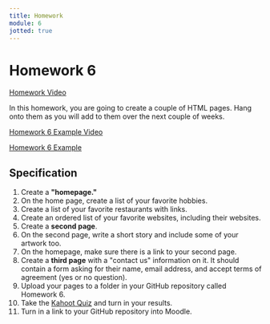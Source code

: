 ```yaml
---
title: Homework
module: 6
jotted: true
---
```


# Homework 6

<!-- video -->
<p><a href="//www.youtube.com/embed/Ak6yyu5Jqi4" data-lity>Homework Video</a></p>

In this homework, you are going to create a couple of HTML pages.  Hang onto them as you will add to them over the next couple of weeks.

<p><a href="//www.youtube.com/embed/hdO3Skk25Q4" data-lity>Homework 6 Example Video</a></p>

<p><a href="https://github.com/Montana-Media-Arts/120_CreativeCoding1-Fall2021-Samples/tree/main/Homework%206" target="_new">Homework 6 Example</a></p>

## Specification

1. Create a **"homepage."**
2. On the home page, create a list of your favorite hobbies.
3. Create a list of your favorite restaurants with links.
4. Create an ordered list of your favorite websites, including their websites.
5. Create a **second page**.
6. On the second page, write a short story and include some of your artwork too.
7. On the homepage, make sure there is a link to your second page.
8. Create a **third page** with a "contact us" information on it.  It should contain a form asking for their name, email address, and accept terms of agreement (yes or no question).
9. Upload your pages to a folder in your GitHub repository called Homework 6.
10. Take the <a href="https://kahoot.it/challenge/04237320?challenge-id=84387498-97d5-4d82-ae4e-eabb1c94cf58_1612819901049" target="_new">Kahoot Quiz</a> and turn in your results.
11. Turn in a link to your GitHub repository into Moodle.
